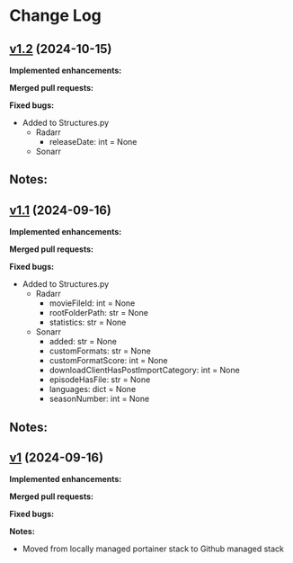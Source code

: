 # Change Log

## [v1.2](https://github.com/garyosbourne/Varken/tree/develop) (2024-10-15)

**Implemented enhancements:**

**Merged pull requests:**

**Fixed bugs:**
- Added to Structures.py
    - Radarr
        - releaseDate: int = None
    - Sonarr

**Notes:**
- 

## [v1.1](https://github.com/garyosbourne/Varken/tree/develop) (2024-09-16)

**Implemented enhancements:**

**Merged pull requests:**

**Fixed bugs:**
- Added to Structures.py
    - Radarr
        - movieFileId: int = None
        - rootFolderPath: str = None
        - statistics: str = None
    - Sonarr
        - added: str = None
        - customFormats: str = None
        - customFormatScore: int = None
        - downloadClientHasPostImportCategory: int = None
        - episodeHasFile: str = None
        - languages: dict = None
        - seasonNumber: int = None

**Notes:**
- 

## [v1](https://github.com/garyosbourne/Varken/tree/develop) (2024-09-16)

**Implemented enhancements:**

**Merged pull requests:**

**Fixed bugs:**

**Notes:**
- Moved from locally managed portainer stack to Github managed stack